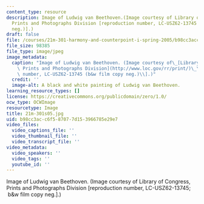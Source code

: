 ```yaml
---
content_type: resource
description: Image of Ludwig van Beethoven.(Image courtesy of Library of Congress,
  Prints and Photographs Division [reproduction number, LC-USZ62-13745 (b&w film copy
  neg.)].)
draft: false
file: /courses/21m-301-harmony-and-counterpoint-i-spring-2005/b98cc3acc6f587077d153966785e29e7_21m-301s05.jpg
file_size: 98385
file_type: image/jpeg
image_metadata:
  caption: "Image of Ludwig van Beethoven. (Image courtesy of\_[Library of Congress,\
    \ Prints and Photographs Division](http://www.loc.gov/rr/print/)\_\\[reproduction\
    \ number, LC-USZ62-13745 (b&w film copy neg.)\\].)"
  credit: ''
  image-alt: A black and white painting of Ludwig van Beethoven.
learning_resource_types: []
license: https://creativecommons.org/publicdomain/zero/1.0/
ocw_type: OCWImage
resourcetype: Image
title: 21m-301s05.jpg
uid: b98cc3ac-c6f5-8707-7d15-3966785e29e7
video_files:
  video_captions_file: ''
  video_thumbnail_file: ''
  video_transcript_file: ''
video_metadata:
  video_speakers: ''
  video_tags: ''
  youtube_id: ''
---
```

Image of Ludwig van Beethoven. (Image courtesy of Library of Congress, Prints and Photographs Division \[reproduction number, LC-USZ62-13745;  b&w film copy neg.\].)